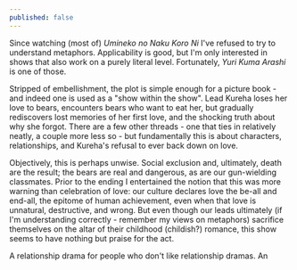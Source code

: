 ```yaml
---
published: false
---
```


Since watching (most of) *Umineko no Naku Koro Ni* I've refused to try to understand metaphors. Applicability is good, but I'm only interested in shows that also work on a purely literal level. Fortunately, *Yuri Kuma Arashi* is one of those.

Stripped of embellishment, the plot is simple enough for a picture book - and indeed one is used as a "show within the show". Lead Kureha loses her love to bears, encounters bears who want to eat her, but gradually rediscovers lost memories of her first love, and the shocking truth about why she forgot. There are a few other threads - one that ties in relatively neatly, a couple more less so - but fundamentally this is about characters, relationships, and Kureha's refusal to ever back down on love.

Objectively, this is perhaps unwise. Social exclusion and, ultimately, death are the result; the bears are real and dangerous, as are our gun-wielding classmates. Prior to the ending I entertained the notion that this was more warning than celebration of love: our culture declares love the be-all and end-all, the epitome of human achievement, even when that love is unnatural, destructive, and wrong. But even though our leads ultimately (if I'm understanding correctly - remember my views on metaphors) sacrifice themselves on the altar of their childhood (childish?) romance, this show seems to have nothing but praise for the act.

A relationship drama for people who don't like relationship dramas. An 
